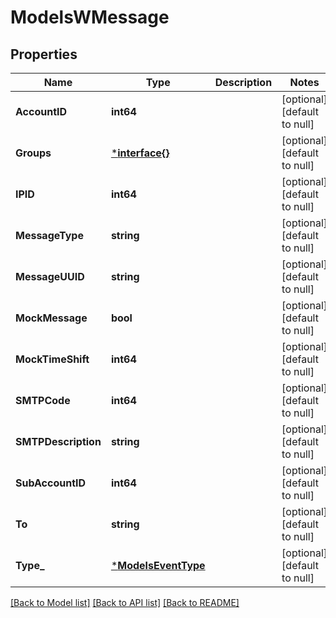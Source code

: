 # ModelsWMessage

## Properties
Name | Type | Description | Notes
------------ | ------------- | ------------- | -------------
**AccountID** | **int64** |  | [optional] [default to null]
**Groups** | [***interface{}**](interface{}.md) |  | [optional] [default to null]
**IPID** | **int64** |  | [optional] [default to null]
**MessageType** | **string** |  | [optional] [default to null]
**MessageUUID** | **string** |  | [optional] [default to null]
**MockMessage** | **bool** |  | [optional] [default to null]
**MockTimeShift** | **int64** |  | [optional] [default to null]
**SMTPCode** | **int64** |  | [optional] [default to null]
**SMTPDescription** | **string** |  | [optional] [default to null]
**SubAccountID** | **int64** |  | [optional] [default to null]
**To** | **string** |  | [optional] [default to null]
**Type_** | [***ModelsEventType**](models.EventType.md) |  | [optional] [default to null]

[[Back to Model list]](../README.md#documentation-for-models) [[Back to API list]](../README.md#documentation-for-api-endpoints) [[Back to README]](../README.md)


